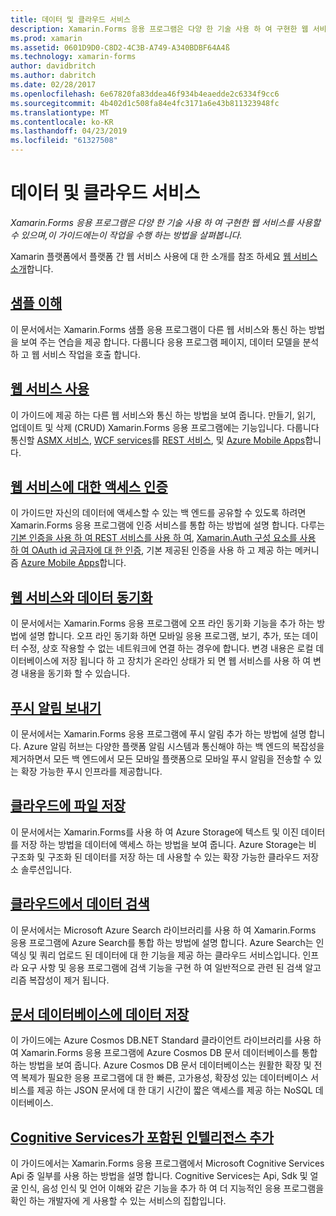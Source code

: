 ```yaml
---
title: 데이터 및 클라우드 서비스
description: Xamarin.Forms 응용 프로그램은 다양 한 기술 사용 하 여 구현한 웹 서비스를 사용할 수 있으며,이 가이드에는이 작업을 수행 하는 방법을 살펴봅니다.
ms.prod: xamarin
ms.assetid: 0601D9D0-C8D2-4C3B-A749-A340BDBF64A4ß
ms.technology: xamarin-forms
author: davidbritch
ms.author: dabritch
ms.date: 02/28/2017
ms.openlocfilehash: 6e67820fa83ddea46f934b4eaedde2c6334f9cc6
ms.sourcegitcommit: 4b402d1c508fa84e4fc3171a6e43b811323948fc
ms.translationtype: MT
ms.contentlocale: ko-KR
ms.lasthandoff: 04/23/2019
ms.locfileid: "61327508"
---
```

# <a name="data--cloud-services"></a>데이터 및 클라우드 서비스

_Xamarin.Forms 응용 프로그램은 다양 한 기술 사용 하 여 구현한 웹 서비스를 사용할 수 있으며,이 가이드에는이 작업을 수행 하는 방법을 살펴봅니다._

Xamarin 플랫폼에서 플랫폼 간 웹 서비스 사용에 대 한 소개를 참조 하세요 [웹 서비스 소개](~/cross-platform/data-cloud/web-services/index.md)합니다.

## <a name="understanding-the-samplexamarin-formsdata-cloudwalkthroughmd"></a>[샘플 이해](~/xamarin-forms/data-cloud/walkthrough.md)

이 문서에서는 Xamarin.Forms 샘플 응용 프로그램이 다른 웹 서비스와 통신 하는 방법을 보여 주는 연습을 제공 합니다. 다룹니다 응용 프로그램 페이지, 데이터 모델을 분석 하 고 웹 서비스 작업을 호출 합니다.

## <a name="consuming-web-servicesxamarin-formsdata-cloudconsumingindexmd"></a>[웹 서비스 사용](~/xamarin-forms/data-cloud/consuming/index.md)

이 가이드에 제공 하는 다른 웹 서비스와 통신 하는 방법을 보여 줍니다. 만들기, 읽기, 업데이트 및 삭제 (CRUD) Xamarin.Forms 응용 프로그램에는 기능입니다. 다룹니다 통신할 [ASMX 서비스](consuming/asmx.md), [WCF services](consuming/wcf.md)를 [REST 서비스](consuming/rest.md), 및 [Azure Mobile Apps](consuming/azure.md)합니다.

## <a name="authenticating-access-to-web-servicesxamarin-formsdata-cloudauthenticationindexmd"></a>[웹 서비스에 대한 액세스 인증](~/xamarin-forms/data-cloud/authentication/index.md)

이 가이드만 자신의 데이터에 액세스할 수 있는 백 엔드를 공유할 수 있도록 하려면 Xamarin.Forms 응용 프로그램에 인증 서비스를 통합 하는 방법에 설명 합니다. 다루는 [기본 인증을 사용 하 여 REST 서비스를 사용 하 여](authentication/rest.md), [Xamarin.Auth 구성 요소를 사용 하 여 OAuth id 공급자에 대 한 인증](authentication/oauth.md), 기본 제공된 인증을 사용 하 고 제공 하는 메커니즘 [Azure Mobile Apps](authentication/azure.md)합니다.

## <a name="synchronizing-data-with-web-servicessyncindexmd"></a>[웹 서비스와 데이터 동기화](sync/index.md)

이 문서에서는 Xamarin.Forms 응용 프로그램에 오프 라인 동기화 기능을 추가 하는 방법에 설명 합니다. 오프 라인 동기화 하면 모바일 응용 프로그램, 보기, 추가, 또는 데이터 수정, 상호 작용할 수 없는 네트워크에 연결 하는 경우에 합니다. 변경 내용은 로컬 데이터베이스에 저장 됩니다 하 고 장치가 온라인 상태가 되 면 웹 서비스를 사용 하 여 변경 내용을 동기화 할 수 있습니다.

## <a name="sending-push-notificationspush-notificationsindexmd"></a>[푸시 알림 보내기](push-notifications/index.md)

이 문서에서는 Xamarin.Forms 응용 프로그램에 푸시 알림 추가 하는 방법에 설명 합니다. Azure 알림 허브는 다양한 플랫폼 알림 시스템과 통신해야 하는 백 엔드의 복잡성을 제거하면서 모든 백 엔드에서 모든 모바일 플랫폼으로 모바일 푸시 알림을 전송할 수 있는 확장 가능한 푸시 인프라를 제공합니다.

## <a name="storing-files-in-the-cloudstorageindexmd"></a>[클라우드에 파일 저장](storage/index.md)

이 문서에서는 Xamarin.Forms를 사용 하 여 Azure Storage에 텍스트 및 이진 데이터를 저장 하는 방법을 데이터에 액세스 하는 방법을 보여 줍니다. Azure Storage는 비 구조화 및 구조화 된 데이터를 저장 하는 데 사용할 수 있는 확장 가능한 클라우드 저장소 솔루션입니다.

## <a name="searching-data-in-the-cloudsearchindexmd"></a>[클라우드에서 데이터 검색](search/index.md)

이 문서에서는 Microsoft Azure Search 라이브러리를 사용 하 여 Xamarin.Forms 응용 프로그램에 Azure Search를 통합 하는 방법에 설명 합니다. Azure Search는 인덱싱 및 쿼리 업로드 된 데이터에 대 한 기능을 제공 하는 클라우드 서비스입니다. 인프라 요구 사항 및 응용 프로그램에 검색 기능을 구현 하 여 일반적으로 관련 된 검색 알고리즘 복잡성이 제거 됩니다.

## <a name="storing-data-in-a-document-databasecosmosdbindexmd"></a>[문서 데이터베이스에 데이터 저장](cosmosdb/index.md)

이 가이드에는 Azure Cosmos DB.NET Standard 클라이언트 라이브러리를 사용 하 여 Xamarin.Forms 응용 프로그램에 Azure Cosmos DB 문서 데이터베이스를 통합 하는 방법을 보여 줍니다. Azure Cosmos DB 문서 데이터베이스는 원활한 확장 및 전역 복제가 필요한 응용 프로그램에 대 한 빠른, 고가용성, 확장성 있는 데이터베이스 서비스를 제공 하는 JSON 문서에 대 한 대기 시간이 짧은 액세스를 제공 하는 NoSQL 데이터베이스.

## <a name="adding-intelligence-with-cognitive-servicescognitive-servicesindexmd"></a>[Cognitive Services가 포함된 인텔리전스 추가](cognitive-services/index.md)

이 가이드에서는 Xamarin.Forms 응용 프로그램에서 Microsoft Cognitive Services Api 중 일부를 사용 하는 방법을 설명 합니다. Cognitive Services는 Api, Sdk 및 얼굴 인식, 음성 인식 및 언어 이해와 같은 기능을 추가 하 여 더 지능적인 응용 프로그램을 확인 하는 개발자에 게 사용할 수 있는 서비스의 집합입니다.
